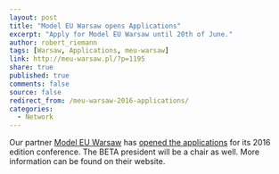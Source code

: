 ```yaml
---
layout: post
title: "Model EU Warsaw opens Applications"
excerpt: "Apply for Model EU Warsaw until 20th of June."
author: robert_riemann
tags: [Warsaw, Applications, meu-warsaw]
link: http://meu-warsaw.pl/?p=1195
share: true
published: true
comments: false
source: false
redirect_from: /meu-warsaw-2016-applications/
categories:
  - Network
---
```


Our partner [Model EU Warsaw](http://meu-warsaw.pl/) has [opened the applications](http://meu-warsaw.pl/?p=1195) 
for its 2016 edition conference. The BETA president will be a chair as well. More
information can be found on their website.
